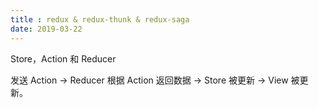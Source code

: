 ```yaml
---
title : redux & redux-thunk & redux-saga
date: 2019-03-22
---
```

Store，Action 和 Reducer

<!--more-->

发送 Action -> Reducer 根据 Action 返回数据 -> Store 被更新 -> View 被更新。
